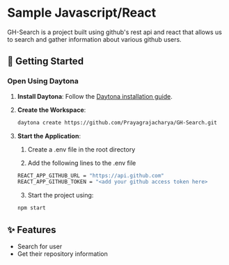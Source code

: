 # Sample Javascript/React

GH-Search is a project built using github's rest api and react that allows us to search and gather information about various github users.

## 🚀 Getting Started  

### Open Using Daytona  

1. **Install Daytona**: Follow the [Daytona installation guide](https://www.daytona.io/docs/installation/installation/).  
2. **Create the Workspace**:  
   ```bash  
   daytona create https://github.com/Prayagrajacharya/GH-Search.git
   ```  


3. **Start the Application**:  
   1. Create a .env file in the root directory

   2. Add the following lines to the .env file
   ```bash 
   REACT_APP_GITHUB_URL = "https://api.github.com"
   REACT_APP_GITHUB_TOKEN = "<add your github access token here>
   ``` 

   3. Start the project using: 
   ```bash
   npm start
   ``` 


## ✨ Features  
- Search for user
- Get their repository information